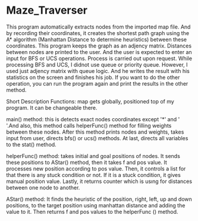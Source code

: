 # Maze_Traverser

This program automatically extracts nodes from the imported map file. 
And by recording their coordinates, it creates the shortest path graph 
using the A* algorithm (Manhattan Distance to determine heuristics) between 
these coordinates. This program keeps the graph as an adjency matrix. 
Distances between nodes are printed to the user. And the user is expected to 
enter an input for BFS or UCS operations. Process is carried out upon request. 
While processing BFS and UCS, I didnot use queue or priority queue. However, 
I used just adjency matrix with queue logic. And he writes the result with his 
statistics on the screen and finishes his job. If you want to do the other operation, 
you can run the program again and print the results in the other method.

Short Description Functions:
map gets globally, positioned top of my program. It can be changeable there.

main() method: this is detects exact nodes coordinates except '*' and ' '.And also,
this method calls helperFunc() method for filling weights between these nodes. After
this method prints nodes and weights, takes input from user, directs bfs() or ucs() methods.
At last, directs all variables to the stat() method.

helperFunc() method: takes initial and goal positions of nodes. It sends these positions to
AStar() method, then it takes f and pos value. It processes new position according to pos value.
Then, it controls a list for that there is any stuck condition or not. If it is a stuck condition,
it gives manual position value. Lastly, it returns counter which is usıng for distances between
one node to another.

AStar() method: It finds the heuristic of the position, right, left, up and down positions, to the 
target position using manhattan distance and adding the value to it. Then returns f and pos values 
to the helperFunc () method.   
